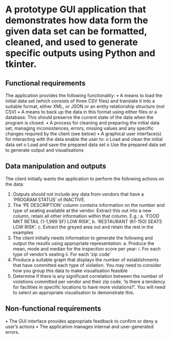 
# A prototype GUI application that demonstrates how data form the given data set can be formatted, cleaned, and used to generate specific outputs using Python and tkinter.

## Functional requirements
The application provides the following functionality:
• A means to load the initial data set (which consists of three CSV files) and translate it into a suitable format, either XML, or JSON or an entity relationship structure (not CSV)
• A means to back up the data in this format using either files or a database. This should preserve the current state of the data when the program is closed.
• A process for cleaning and preparing the initial data set, managing inconsistences, errors, missing values and any specific changes required by the client (see below)
• A graphical user interface(s) for interacting with the data enable the user to:
    o Load and clean the initial data set
    o Load and save the prepared data set
    o Use the prepared data set to generate output and visualisations

## Data manipulation and outputs
The client initially wants the application to perform the following actions on the data:
1. Outputs should not include any data from vendors that have a ‘PROGRAM STATUS’ of INACTIVE.
2. The ‘PE DESCRIPTION’ column contains information on the number and type of seating available at the vendor. Extract this out into a new column, retain all other information within that column. E.g.: a. ‘FOOD MKT RETAIL (1-1,999 SF) LOW RISK’, b. ‘RESTAURANT (61-150) SEATS LOW RISK’.
c. Extract the greyed area out and retain the rest in the examples
3. The client initially needs information to generate the following and output the results using appropriate representation:
a. Produce the mean, mode and median for the inspection score per year:
i. For each type of vendor’s seating
ii. For each ‘zip code’
4. Produce a suitable graph that displays the number of establishments that have committed each type of violation. You may need to consider how you group this data to make visualisation feasible
5. Determine if there is any significant correlation between the number of violations committed per vendor and their zip code, ‘Is there a tendency for facilities in specific locations to have more violations?’. You will need to select an appropriate visualisation to demonstrate this.

## Non-functional requirements
• The GUI interface provides appropriate feedback to confirm or deny a user’s actions
• The application manages internal and user-generated errors.